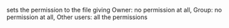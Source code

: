 sets the permission to the file giving Owner: no permission at all, Group: no permission at all, Other users: all the permissions
